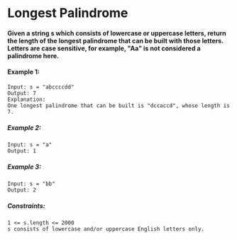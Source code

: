 # Longest Palindrome

#### Given a string s which consists of lowercase or uppercase letters, return the length of the longest palindrome that can be built with those letters. Letters are case sensitive, for example, "Aa" is not considered a palindrome here.

#### Example 1:
````
Input: s = "abccccdd"
Output: 7
Explanation:
One longest palindrome that can be built is "dccaccd", whose length is 7.
````
##### Example 2:
````
Input: s = "a"
Output: 1
````
##### Example 3:
````
Input: s = "bb"
Output: 2
````
##### Constraints:

    1 <= s.length <= 2000
    s consists of lowercase and/or uppercase English letters only.

